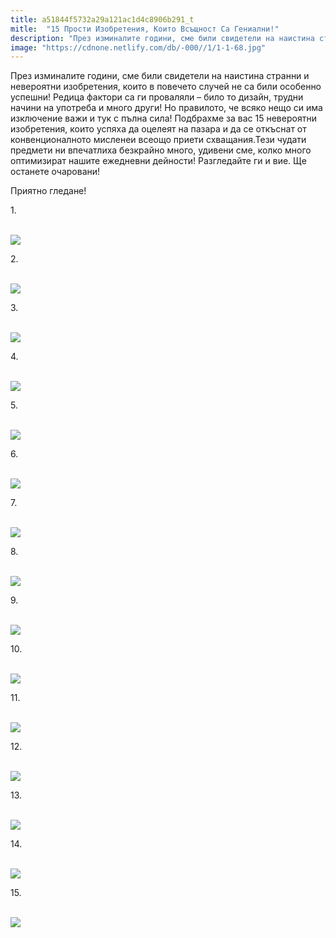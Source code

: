 ```yaml
---
title: a51844f5732a29a121ac1d4c8906b291_t
mitle:  "15 Прости Изобретения, Които Всъщност Са Гениални!"
description: "През изминалите години, сме били свидетели на наистина странни и невероятни изобретения, които в повечето случей не са били особенно успешни! Редица фактори са ги п"
image: "https://cdnone.netlify.com/db/-000//1/1-1-68.jpg"
---
```


 <p>През изминалите години, сме били свидетели на наистина странни и невероятни изобретения, които в повечето случей не са били особенно успешни! Редица фактори са ги проваляли – било то дизайн, трудни начини на употреба и много други! Но правилото, че всяко нещо си има изключение важи и тук с пълна сила! Подбрахме за вас 15 невероятни изобретения, които успяха да оцелеят на пазара и да се откъснат от конвенционалното мисленеи всеощо приети схващания.Тези чудати предмети ни впечатлиха безкрайно много, удивени сме, колко много оптимизират нашите ежедневни дейности! Разгледайте ги и вие. Ще останете очаровани!</p>       <p>Приятно гледане!</p> <p>1.</p> <p> <br/><img src="https://cdnone.netlify.com/db/-000//1/1-1-68.jpg"/><br/></p>      <p>2.</p> <p> <br/><img src="https://cdnone.netlify.com/db/-000//1/2-1-67.jpg"/><br/></p> <p>3.</p> <p> <br/><img src="https://cdnone.netlify.com/db/-000//1/3-1-65.jpg"/><br/></p>      <p>4.</p> <p> <br/><img src="https://cdnone.netlify.com/db/-000//1/4-1-65.jpg"/><br/></p> <p>5.</p> <p> <br/><img src="https://cdnone.netlify.com/db/-000//1/5-1-62.jpg"/><br/></p>  <p>6.</p> <p> <br/><img src="https://cdnone.netlify.com/db/-000//1/6-1-59.jpg"/><br/></p>      <p>7.</p> <p> <br/><img src="https://cdnone.netlify.com/db/-000//1/7-1-58.jpg"/><br/></p> <p>8.</p> <p> <br/><img src="https://cdnone.netlify.com/db/-000//1/8-1-52.jpg"/><br/></p>      <p>9.</p> <p> <br/><img src="https://cdnone.netlify.com/db/-000//1/9-1-48.jpg"/><br/></p> <p>10.</p> <p> <br/><img src="https://cdnone.netlify.com/db/-000//1/10-1-44.jpg"/><br/></p> <p>11.</p> <p> <br/><img src="https://cdnone.netlify.com/db/-000//1/11-1-37.jpg"/><br/></p> <p>12.</p> <p> <br/><img src="https://cdnone.netlify.com/db/-000//1/12-1-31.jpg"/><br/></p> <p>13.</p> <p> <br/><img src="https://cdnone.netlify.com/db/-000//1/13-1-28.jpg"/><br/></p> <p>14.</p> <p> <br/><img src="https://cdnone.netlify.com/db/-000//1/14-1-24.jpg"/><br/></p>  <p>15.</p> <p> <br/><img src="https://cdnone.netlify.com/db/-000//1/15-1-22.jpg"/><br/></p>       